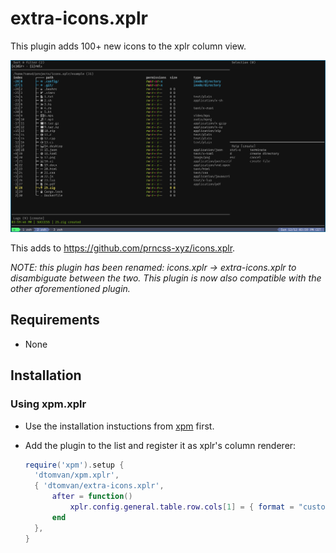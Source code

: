 extra-icons.xplr
====================

This plugin adds 100+ new icons to the xplr column view.

![Some icons included with extra-icons.xplr](/example.png)

This adds to  https://github.com/prncss-xyz/icons.xplr.

_NOTE: this plugin has been renamed: icons.xplr -> extra-icons.xplr to
disambiguate between the two. This plugin is now also compatible with the
other aforementioned plugin._


Requirements
------------

- None


Installation
------------

### Using xpm.xplr

- Use the installation instuctions from
  [xpm](https://github.com/dtomvan/xpm.xplr) first.

- Add the plugin to the list and register it as xplr's column renderer:
  ```lua
  require('xpm').setup {
    'dtomvan/xpm.xplr',
    { 'dtomvan/extra-icons.xplr',
        after = function()
            xplr.config.general.table.row.cols[1] = { format = "custom.icons_dtomvan_col_1" }
        end
    },
  }
  ```
